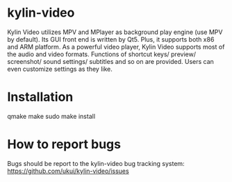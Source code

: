 kylin-video
===========

Kylin Video utilizes MPV and MPlayer as background play engine (use MPV by default). Its GUI front end is written by Qt5. Plus, it supports both x86 and ARM platform. As a powerful video player, Kylin Video supports most of the audio and video formats. Functions of shortcut keys/ preview/ screenshot/ sound settings/ subtitles and so on are provided. Users can even customize settings as they like.


Installation
============

qmake
make
sudo make install


How to report bugs
==================

Bugs should be report to the kylin-video bug tracking system:
    https://github.com/ukui/kylin-video/issues
